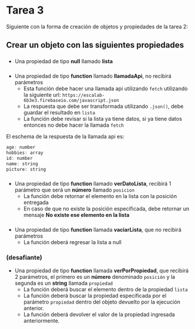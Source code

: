 # Tarea 3

Siguiente con la forma de creación de objetos y propiedades de la tarea 2:

## Crear un objeto con las siguientes propiedades

###
- Una propiedad de tipo **null** llamado **lista**

###
- Una propiedad de tipo **function** llamado **llamadaApi**, no recibirá parámetros
  - Esta función debe hacer una llamada api utilizando `fetch` utilizando la siguiente url: `https://escalab-6b3e3.firebaseio.com/javascript.json`
  - La respuesta que debe ser transformada utilizando `.json()`, debe guardar el resultado en `lista`
  - La función debe revisar si la lista ya tiene datos, si ya tiene datos entonces no debe hacer la llamada `fetch`

El eschema de la respuesta de la llamada api es:

```js
age: number
hobbies: array
id: number
name: string
picture: string
```

###
- Una propiedad de tipo **function** llamado **verDatoLista**, recibirá 1 parámetro que será un **número** llamado `posicion`
  - La función debe retornar el elemento en la lista con la posición entregada
  - En caso de que no existe la posición especificada, debe retornar un mensaje **No existe ese elemento en la lista**

### 
- Una propiedad de tipo **function** llamada **vaciarLista**, que no recibirá parámetros
  - La función deberá regresar la lista a null

### (desafiante)
- Una propiedad de tipo **function** llamada **verPorPropiedad**, que recibirá 2 parámetros, el primero es un **número** denominado `posición` y la segunda es un **string** llamada `propiedad`
  - La función deberá buscar el elemento dentro de la propiedad `lista`
  - La función deberá buscar la propiedad especificada por el parámetro `propiedad` dentro del objeto devuelto por la ejecución anterior.
  - La función deberá devolver el valor de la propiedad ingresada anteriormente.

